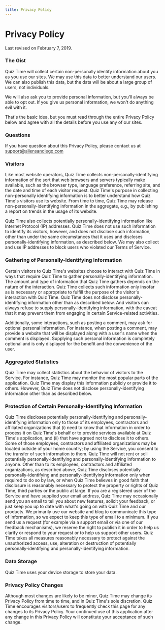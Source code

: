 ```yaml
---
title: Privacy Policy
---
```

# Privacy Policy

Last revised on February 7, 2019.

### The Gist

Quiz Time will collect certain non-personally identify information about you as you use our sites. We may use this data to better understand our users. We can also publish this data, but the data will be about a large group of users, not individuals.

We will also ask you to provide personal information, but you'll always be able to opt out. If you give us personal information, we won't do anything evil with it.

That's the basic idea, but you must read through the entire Privacy Policy below and agree with all the details before you use any of our sites.

### Questions

If you have question about this Privacy Policy, please contact us at support@allensandiego.com

### Visitors

Like most website operators, Quiz Time collects non-personally-identifying information of the sort that web browsers and servers typically make available, such as the browser type, language preference, referring site, and the date and time of each visitor request. Quiz Time's purpose in collecting non-personally identifying information is to better understand how Quiz Time's visitors use its website. From time to time, Quiz Time may release non-personally-identifying information in the aggregate, e.g., by publishing a report on trends in the usage of its website.

Quiz Time also collects potentially personally-identifying information like Internet Protocol (IP) addresses. Quiz Time does not use such information to identify its visitors, however, and does not disclose such information, other than under the same circumstances that it uses and discloses personally-identifying information, as described below. We may also collect and use IP addresses to block users who violated our Terms of Service.

### Gathering of Personally-Identifying Information

Certain visitors to Quiz Time's websites choose to interact with Quiz Time in ways that require Quiz Time to gather personally-identifying information. The amount and type of information that Quiz Time gathers depends on the nature of the interaction. Quiz Time collects such information only insofar as is necessary or appropriate to fulfill the purpose of the visitor's interaction with Quiz Time. Quiz Time does not disclose personally-identifying information other than as described below. And visitors can always refuse to supply personally-identifying information, with the caveat that it may prevent them from engaging in certain Service-related activities.

Additionally, some interactions, such as posting a comment, may ask for optional personal information. For instance, when posting a comment, may provide a website that will be displayed along with a user's name when the comment is displayed. Supplying such personal information is completely optional and is only displayed for the benefit and the convenience of the user.

### Aggregated Statistics

Quiz Time may collect statistics about the behavior of visitors to the Service. For instance, Quiz Time may monitor the most popular parts of the application. Quiz Time may display this information publicly or provide it to others. However, Quiz Time does not disclose personally-identifying information other than as described below.

### Protection of Certain Personally-Identifying Information

Quiz Time discloses potentially personally-identifying and personally-identifying information only to those of its employees, contractors and affiliated organizations that (i) need to know that information in order to process it on Quiz Time's behalf or to provide services available at Quiz Time's application, and (ii) that have agreed not to disclose it to others. Some of those employees, contractors and affiliated organizations may be located outside of your home country; by using the Service, you consent to the transfer of such information to them. Quiz Time will not rent or sell potentially personally-identifying and personally-identifying information to anyone. Other than to its employees, contractors and affiliated organizations, as described above, Quiz Time discloses potentially personally-identifying and personally-identifying information only when required to do so by law, or when Quiz Time believes in good faith that disclosure is reasonably necessary to protect the property or rights of Quiz Time, third parties or the public at large. If you are a registered user of the Service and have supplied your email address, Quiz Time may occasionally send you an email to tell you about new features, solicit your feedback, or just keep you up to date with what's going on with Quiz Time and our products. We primarily use our website and blog to communicate this type of information, so we expect to keep this type of email to a minimum. If you send us a request (for example via a support email or via one of our feedback mechanisms), we reserve the right to publish it in order to help us clarify or respond to your request or to help us support other users. Quiz Time takes all measures reasonably necessary to protect against the unauthorized access, use, alteration or destruction of potentially personally-identifying and personally-identifying information.

### Data Storage
Quiz Time uses your device storage to store your data.

### Privacy Policy Changes
Although most changes are likely to be minor, Quiz Time may change its Privacy Policy from time to time, and in Quiz Time's sole discretion. Quiz Time encourages visitors/users to frequently check this page for any changes to its Privacy Policy. Your continued use of this application after any change in this Privacy Policy will constitute your acceptance of such change. 
